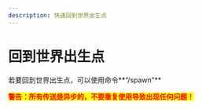 ```yaml
---
description: 快速回到世界出生点
---
```


# 回到世界出生点

若要回到世界出生点，可以使用命令**“/spawn”**

<mark style="color:red;">**警告：所有传送是异步的，不要重复使用导致出现任何问题！**</mark>
